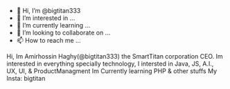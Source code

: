 - 👋 Hi, I’m @bigtitan333
- 👀 I’m interested in ...
- 🌱 I’m currently learning ...
- 💞️ I’m looking to collaborate on ...
- 📫 How to reach me ...

<!---
bigtitan333/bigtitan333 is a ✨ special ✨ repository because its `README.md` (this file) appears on your GitHub profile.
You can click the Preview link to take a look at your changes.
--->

Hi, Im Amirhossin Haghy(@bigtitan333) the SmartTitan corporation CEO.
Im interested in everything specially technology, I intersted in Java, JS, A.I., UX, UI, & ProductManagment
Im Currently learning PHP & other stuffs
My Insta: bigtitan
